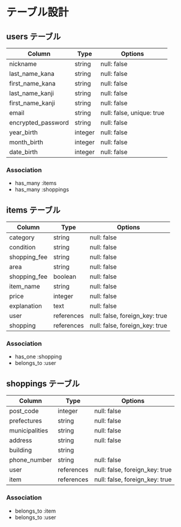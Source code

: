 # テーブル設計

## users テーブル

| Column                | Type    | Options                   |
| --------------------- | ------- | ------------------------- |
| nickname              | string  | null: false               |
| last_name_kana        | string  | null: false               |
| first_name_kana       | string  | null: false               |
| last_name_kanji       | string  | null: false               |
| first_name_kanji      | string  | null: false               |
| email                 | string  | null: false, unique: true |
| encrypted_password    | string  | null: false               |
| year_birth            | integer | null: false               |
| month_birth           | integer | null: false               |
| date_birth            | integer | null: false               |


### Association

- has_many :items
- has_many :shoppings

## items テーブル

| Column          | Type       | Options                        |
| --------------- | ---------- | ------------------------------ |
| category        | string     | null: false                    |
| condition       | string     | null: false                    |
| shopping_fee    | string     | null: false                    |
| area            | string     | null: false                    |
| shopping_fee    | boolean    | null: false                    |
| item_name       | string     | null: false                    |
| price           | integer    | null: false                    |
| explanation     | text       | null: false                    |
| user            | references | null: false, foreign_key: true |
| shopping        | references | null: false, foreign_key: true |

### Association

- has_one :shopping
- belongs_to :user

## shoppings テーブル

| Column            | Type       | Options                        |
| ----------------- | ---------- | ------------------------------ |
| post_code         | integer    | null: false                    |
| prefectures       | string     | null: false                    |
| municipalities    | string     | null: false                    |
| address           | string     | null: false                    |
| building          | string     |                                |
| phone_number      | string     | null: false                    |
| user              | references | null: false, foreign_key: true |
| item              | references | null: false, foreign_key: true |

### Association

- belongs_to :item
- belongs_to :user
